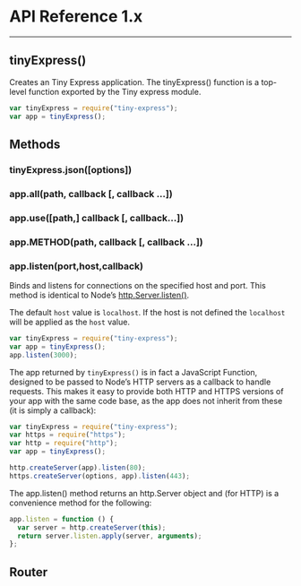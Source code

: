 # API Reference 1.x

<hr>

## tinyExpress()

Creates an Tiny Express application. The tinyExpress() function is a top-level function exported by the Tiny express module.

```js
var tinyExpress = require("tiny-express");
var app = tinyExpress();
```

## Methods

### tinyExpress.json([options])

### app.all(path, callback [, callback ...])

### app.use([path,] callback [, callback...])

### app.METHOD(path, callback [, callback ...])

### app.listen(port,host,callback)

Binds and listens for connections on the specified host and port. This method is identical to Node’s [http.Server.listen()](https://nodejs.org/api/http.html#http_server_listen).

The default `host` value is `localhost`. If the host is not defined the `localhost` will be applied as the `host` value.

```js
var tinyExpress = require("tiny-express");
var app = tinyExpress();
app.listen(3000);
```

The app returned by `tinyExpress()` is in fact a JavaScript Function, designed to be passed to Node’s HTTP servers as a callback to handle requests. This makes it easy to provide both HTTP and HTTPS versions of your app with the same code base, as the app does not inherit from these (it is simply a callback):

```js
var tinyExpress = require("tiny-express");
var https = require("https");
var http = require("http");
var app = tinyExpress();

http.createServer(app).listen(80);
https.createServer(options, app).listen(443);
```

The app.listen() method returns an http.Server object and (for HTTP) is a convenience method for the following:

```js
app.listen = function () {
  var server = http.createServer(this);
  return server.listen.apply(server, arguments);
};
```

## Router

